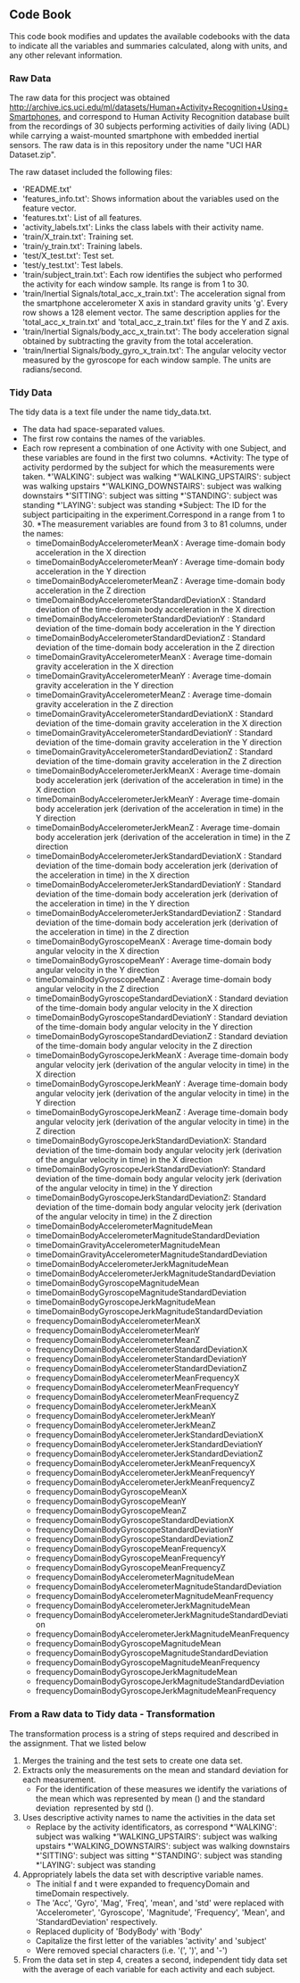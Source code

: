## **Code Book**

This code book modifies and updates the available codebooks with the data to indicate all the variables and summaries calculated, along with units, and any other relevant information.

### Raw Data
The raw data for this procject was obtained http://archive.ics.uci.edu/ml/datasets/Human+Activity+Recognition+Using+Smartphones, and correspond to Human Activity Recognition database built from the recordings of 30 subjects performing activities of daily living (ADL) while carrying a waist-mounted smartphone with embedded inertial sensors. The raw data is in this repository under the name "UCI HAR Dataset.zip".

The raw dataset included the following files:
* 'README.txt'
* 'features_info.txt': Shows information about the variables used on the feature vector.
* 'features.txt': List of all features.
* 'activity_labels.txt': Links the class labels with their activity name.
* 'train/X_train.txt': Training set.
* 'train/y_train.txt': Training labels.
* 'test/X_test.txt': Test set.
* 'test/y_test.txt': Test labels.
* 'train/subject_train.txt': Each row identifies the subject who performed the activity for each window sample. Its range is from 1 to 30. 
* 'train/Inertial Signals/total_acc_x_train.txt': The acceleration signal from the smartphone accelerometer X axis in standard gravity units 'g'. Every row shows a 128 element vector. The same description applies for the 'total_acc_x_train.txt' and 'total_acc_z_train.txt' files for the Y and Z axis. 
* 'train/Inertial Signals/body_acc_x_train.txt': The body acceleration signal obtained by subtracting the gravity from the total acceleration. 
* 'train/Inertial Signals/body_gyro_x_train.txt': The angular velocity vector measured by the gyroscope for each window sample. The units are radians/second. 

### Tidy Data
The tidy data is a text file under the name tidy_data.txt.

* The data had space-separated values. 
* The first row contains the names of the variables.
* Each row represent a combination of one Activity with one Subject, and these variables are found in the first two columns.
	*Activity: The type of activity perdormed by the subject for which the 	measurements were taken.
		*'WALKING': subject was walking
		*'WALKING_UPSTAIRS': subject was walking upstairs
		*'WALKING_DOWNSTAIRS': subject was walking downstairs
		*'SITTING': subject was sitting
		*'STANDING': subject was standing
		*'LAYING': subject was standing
	*Subject: The ID for the subject participaiting in the experiment.Correspond in a range from 1 to 30.
*The measurement variables are found from 3 to 81 columns, under the names:
	* timeDomainBodyAccelerometerMeanX : Average time-domain body acceleration in the X direction                              
	* timeDomainBodyAccelerometerMeanY : Average time-domain body acceleration in the Y direction                            
	* timeDomainBodyAccelerometerMeanZ : Average time-domain body acceleration in the Z direction                             
	* timeDomainBodyAccelerometerStandardDeviationX : Standard deviation of the time-domain body acceleration in the X direction
	* timeDomainBodyAccelerometerStandardDeviationY : Standard deviation of the time-domain body acceleration in the Y direction  
	* timeDomainBodyAccelerometerStandardDeviationZ : Standard deviation of the time-domain body acceleration in the Z direction
	* timeDomainGravityAccelerometerMeanX : Average time-domain gravity acceleration in the X direction
	* timeDomainGravityAccelerometerMeanY : Average time-domain gravity acceleration in the Y direction   
	* timeDomainGravityAccelerometerMeanZ : Average time-domain gravity acceleration in the Z direction             
	* timeDomainGravityAccelerometerStandardDeviationX : Standard deviation of the time-domain gravity acceleration in the X direction
	* timeDomainGravityAccelerometerStandardDeviationY : Standard deviation of the time-domain gravity acceleration in the Y direction
	* timeDomainGravityAccelerometerStandardDeviationZ : Standard deviation of the time-domain gravity acceleration in the Z direction            
	* timeDomainBodyAccelerometerJerkMeanX : Average time-domain body acceleration jerk (derivation of the acceleration in time) in the X direction
	* timeDomainBodyAccelerometerJerkMeanY : Average time-domain body acceleration jerk (derivation of the acceleration in time) in the Y direction
	* timeDomainBodyAccelerometerJerkMeanZ : Average time-domain body acceleration jerk (derivation of the acceleration in time) in the Z direction
	* timeDomainBodyAccelerometerJerkStandardDeviationX : Standard deviation of the time-domain body acceleration jerk (derivation of the acceleration in time) in the X direction
	* timeDomainBodyAccelerometerJerkStandardDeviationY : Standard deviation of the time-domain body acceleration jerk (derivation of the acceleration in time) in the Y direction
	* timeDomainBodyAccelerometerJerkStandardDeviationZ : Standard deviation of the time-domain body acceleration jerk (derivation of the acceleration in time) in the Z direction
	* timeDomainBodyGyroscopeMeanX : Average time-domain body angular velocity in the X direction                 
	* timeDomainBodyGyroscopeMeanY : Average time-domain body angular velocity in the Y direction             
	* timeDomainBodyGyroscopeMeanZ : Average time-domain body angular velocity in the Z direction     
	* timeDomainBodyGyroscopeStandardDeviationX : Standard deviation of the time-domain body angular velocity in the X direction
	* timeDomainBodyGyroscopeStandardDeviationY : Standard deviation of the time-domain body angular velocity in the Y direction
	* timeDomainBodyGyroscopeStandardDeviationZ : Standard deviation of the time-domain body angular velocity in the Z direction
	* timeDomainBodyGyroscopeJerkMeanX : Average time-domain body angular velocity jerk (derivation of the angular velocity in time) in the X direction
	* timeDomainBodyGyroscopeJerkMeanY : Average time-domain body angular velocity jerk (derivation of the angular velocity in time) in the Y direction
	* timeDomainBodyGyroscopeJerkMeanZ : Average time-domain body angular velocity jerk (derivation of the angular velocity in time) in the Z direction
	* timeDomainBodyGyroscopeJerkStandardDeviationX: Standard deviation of the time-domain body angular velocity jerk (derivation of the angular velocity in time) in the X direction
	* timeDomainBodyGyroscopeJerkStandardDeviationY: Standard deviation of the time-domain body angular velocity jerk (derivation of the angular velocity in time) in the Y direction
	* timeDomainBodyGyroscopeJerkStandardDeviationZ: Standard deviation of the time-domain body angular velocity jerk (derivation of the angular velocity in time) in the Z direction
	* timeDomainBodyAccelerometerMagnitudeMean                      
	* timeDomainBodyAccelerometerMagnitudeStandardDeviation
	* timeDomainGravityAccelerometerMagnitudeMean                   
	* timeDomainGravityAccelerometerMagnitudeStandardDeviation      
	* timeDomainBodyAccelerometerJerkMagnitudeMean                  
	* timeDomainBodyAccelerometerJerkMagnitudeStandardDeviation     
	* timeDomainBodyGyroscopeMagnitudeMean                          
	* timeDomainBodyGyroscopeMagnitudeStandardDeviation            
	* timeDomainBodyGyroscopeJerkMagnitudeMean              
	* timeDomainBodyGyroscopeJerkMagnitudeStandardDeviation         
	* frequencyDomainBodyAccelerometerMeanX          
	* frequencyDomainBodyAccelerometerMeanY                         
	* frequencyDomainBodyAccelerometerMeanZ                         
	* frequencyDomainBodyAccelerometerStandardDeviationX            
	* frequencyDomainBodyAccelerometerStandardDeviationY            
	* frequencyDomainBodyAccelerometerStandardDeviationZ            
	* frequencyDomainBodyAccelerometerMeanFrequencyX                
	* frequencyDomainBodyAccelerometerMeanFrequencyY                
	* frequencyDomainBodyAccelerometerMeanFrequencyZ                
	* frequencyDomainBodyAccelerometerJerkMeanX                     
	* frequencyDomainBodyAccelerometerJerkMeanY                     
	* frequencyDomainBodyAccelerometerJerkMeanZ                     
	* frequencyDomainBodyAccelerometerJerkStandardDeviationX        
	* frequencyDomainBodyAccelerometerJerkStandardDeviationY        
	* frequencyDomainBodyAccelerometerJerkStandardDeviationZ        
	* frequencyDomainBodyAccelerometerJerkMeanFrequencyX            
	* frequencyDomainBodyAccelerometerJerkMeanFrequencyY            
	* frequencyDomainBodyAccelerometerJerkMeanFrequencyZ            
	* frequencyDomainBodyGyroscopeMeanX                             
	* frequencyDomainBodyGyroscopeMeanY                             
	* frequencyDomainBodyGyroscopeMeanZ                             
	* frequencyDomainBodyGyroscopeStandardDeviationX                
	* frequencyDomainBodyGyroscopeStandardDeviationY                
	* frequencyDomainBodyGyroscopeStandardDeviationZ                
	* frequencyDomainBodyGyroscopeMeanFrequencyX                    
	* frequencyDomainBodyGyroscopeMeanFrequencyY                    
	* frequencyDomainBodyGyroscopeMeanFrequencyZ                    
	* frequencyDomainBodyAccelerometerMagnitudeMean                 
	* frequencyDomainBodyAccelerometerMagnitudeStandardDeviation    
	* frequencyDomainBodyAccelerometerMagnitudeMeanFrequency        
	* frequencyDomainBodyAccelerometerJerkMagnitudeMean             
	* frequencyDomainBodyAccelerometerJerkMagnitudeStandardDeviation
	* frequencyDomainBodyAccelerometerJerkMagnitudeMeanFrequency    
	* frequencyDomainBodyGyroscopeMagnitudeMean                     
	* frequencyDomainBodyGyroscopeMagnitudeStandardDeviation        
	* frequencyDomainBodyGyroscopeMagnitudeMeanFrequency            
	* frequencyDomainBodyGyroscopeJerkMagnitudeMean                 
	* frequencyDomainBodyGyroscopeJerkMagnitudeStandardDeviation    
	* frequencyDomainBodyGyroscopeJerkMagnitudeMeanFrequency

### From a Raw data to Tidy data -  Transformation

The transformation process is a string of steps required and described in the assignment. That we listed below
1. Merges the training and the test sets to create one data set.
2. Extracts only the measurements on the mean and standard deviation for each measurement.
	* For the identification of these measures we identify the variations of the mean which was represented by mean () and the standard deviation
 represented by std ().
3. Uses descriptive activity names to name the activities in the data set
	* Replace by the activity identificators, as correspond
		*'WALKING': subject was walking
		*'WALKING_UPSTAIRS': subject was walking upstairs
		*'WALKING_DOWNSTAIRS': subject was walking downstairs
		*'SITTING': subject was sitting
		*'STANDING': subject was standing
		*'LAYING': subject was standing
4. Appropriately labels the data set with descriptive variable names.
	* The initial f and t were expanded to frequencyDomain and timeDomain respectively.
	* The 'Acc', 'Gyro', 'Mag', 'Freq', 'mean', and 'std' were replaced with 'Accelerometer', 'Gyroscope', 'Magnitude', 'Frequency', 'Mean', and 'StandardDeviation' respectively.
	* Replaced duplicity of 'BodyBody' with 'Body'
	* Capitalize the first letter of the variables 'activity' and 'subject'
	* Were removed special characters  (i.e. '(', ')', and '-')
5. From the data set in step 4, creates a second, independent tidy data set with the average of each variable for each activity and each subject.
